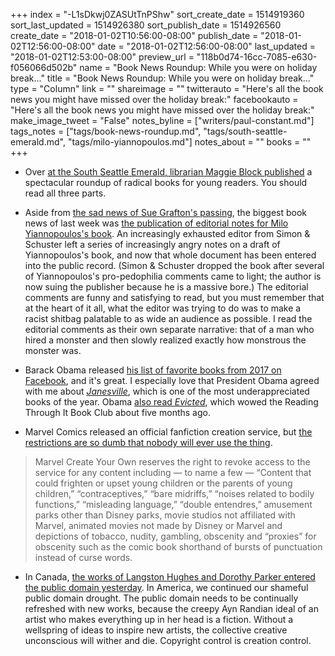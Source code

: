 +++
index = "-L1sDkwj0ZASUtTnPShw"
sort_create_date = 1514919360
sort_last_updated = 1514926380
sort_publish_date = 1514926560
create_date = "2018-01-02T10:56:00-08:00"
publish_date = "2018-01-02T12:56:00-08:00"
date = "2018-01-02T12:56:00-08:00"
last_updated = "2018-01-02T12:53:00-08:00"
preview_url = "118b0d74-16cc-7085-e630-f056066d502b"
name = "Book News Roundup: While you were on holiday break..."
title = "Book News Roundup: While you were on holiday break..."
type = "Column"
link = ""
shareimage = ""
twitterauto = "Here's all the book news you might have missed over the holiday break:"
facebookauto = "Here's all the book news you might have missed over the holiday break:"
make_image_tweet = "False"
notes_byline = ["writers/paul-constant.md"]
tags_notes = ["tags/book-news-roundup.md", "tags/south-seattle-emerald.md", "tags/milo-yiannopoulos.md"]
notes_about = ""
books = ""
+++
* Over [at the South Seattle Emerald, librarian Maggie Block published](https://southseattleemerald.com/2017/12/27/rad-books-for-rad-kids-give-the-gift-of-resistance-part-1/) a spectacular roundup of radical books for young readers. You should read all three parts.

* Aside from [the sad news of Sue Grafton's passing](http://www.seattlereviewofbooks.com/reviews/alphabetical-order/), the biggest book news of last week was [the publication of editorial notes for Milo Yiannopoulos's book](http://www.vulture.com/2017/12/milo-yiannopoulos-book-editor-comments.html). An increasingly exhausted editor from Simon & Schuster left a series of increasingly angry notes on a draft of Yiannopoulos's book, and now that whole document has been entered into the public record. (Simon & Schuster dropped the book after several of Yiannopoulos's pro-pedophilia comments came to light; the author is now suing the publisher because he is a massive bore.) The editorial comments are funny and satisfying to read, but you must remember that at the heart of it all, what the editor was trying to do was to make a racist shitbag palatable to as wide an audience as possible. I read the editorial comments as their own separate narrative: that of a man who hired a monster and then slowly realized exactly how monstrous the monster was.

* Barack Obama released [his list of favorite books from 2017 on Facebook](https://www.facebook.com/barackobama/posts/10155532677446749), and it's great. I especially love that President Obama agreed with me about [*Janesville*](http://www.seattlereviewofbooks.com/reviews/it-was-always-this-way-until-it-wasnt/), which is one of the most underappreciated books of the year. Obama [also read *Evicted*](http://www.seattlereviewofbooks.com/notes/2017/08/03/evicted-is-such-a-good-book-it-rendered-me-effectively-speechless/), which wowed the Reading Through It Book Club about five months ago.

* Marvel Comics released an official fanfiction creation service, but [the restrictions are so dumb that nobody will ever use the thing](https://www.polygon.com/comics/2017/12/29/16829868/marvel-make-your-own-comics-app-terms-of-service).

<blockquote>Marvel Create Your Own reserves the right to revoke access to the service for any content including — to name a few — “Content that could frighten or upset young children or the parents of young children,” “contraceptives,” “bare midriffs,” “noises related to bodily functions,” “misleading language,” “double entendres,” amusement parks other than Disney parks, movie studios not affiliated with Marvel, animated movies not made by Disney or Marvel and depictions of tobacco, nudity, gambling, obscenity and “proxies” for obscenity such as the comic book shorthand of bursts of punctuation instead of curse words.</blockquote>

* In Canada, [the works of Langston Hughes and Dorothy Parker entered the public domain yesterday](https://boingboing.net/2017/12/31/life-plus-70.html). In America, we continued our shameful public domain drought. The public domain needs to be continually refreshed with new works, because the creepy Ayn Randian ideal of an artist who makes everything up in her head is a fiction. Without a wellspring of ideas to inspire new artists, the collective creative unconscious will wither and die. Copyright control is creation control.
